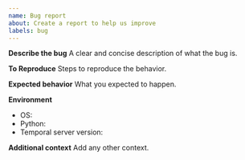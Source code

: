 ```yaml
---
name: Bug report
about: Create a report to help us improve
labels: bug
---
```


**Describe the bug**
A clear and concise description of what the bug is.

**To Reproduce**
Steps to reproduce the behavior.

**Expected behavior**
What you expected to happen.

**Environment**
- OS:
- Python:
- Temporal server version:

**Additional context**
Add any other context.
